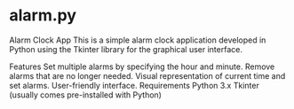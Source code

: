# alarm.py
Alarm Clock App
This is a simple alarm clock application developed in Python using the Tkinter library for the graphical user interface.

Features
Set multiple alarms by specifying the hour and minute.
Remove alarms that are no longer needed.
Visual representation of current time and set alarms.
User-friendly interface.
Requirements
Python 3.x
Tkinter (usually comes pre-installed with Python)
